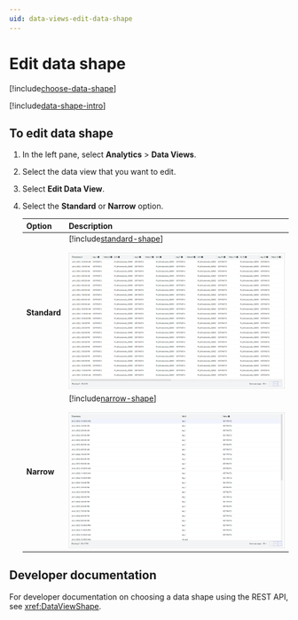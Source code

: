 ```yaml
---
uid: data-views-edit-data-shape
---
```


# Edit data shape

[!include[choose-data-shape](_includes/choose-data-shape.md)]

[!include[data-shape-intro](_includes/data-shape-intro.md)]

## To edit data shape

1. In the left pane, select **Analytics** > **Data Views**.

1. Select the data view that you want to edit.

1. Select **Edit Data View**.

1. Select the **Standard** or **Narrow** option.

	| Option | Description |
	|--|--|
	| **Standard** | [!include[standard-shape](_includes/standard-shape.md)]<br><br>![Standard Data Shape](_images/data-view-shape-standard.png) |
	| **Narrow** | [!include[narrow-shape](_includes/narrow-shape.md)]<br><br>![Narrow Data Shape](_images/data-view-shape-narrow.png) |

## Developer documentation

For developer documentation on choosing a data shape using the REST API, see <xref:DataViewShape>.
